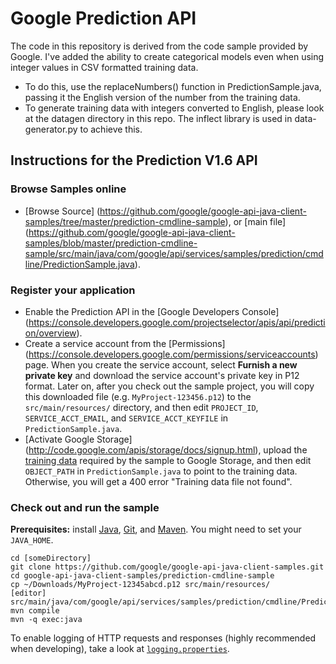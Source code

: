 # Google Prediction API

The code in this repository is derived from the code sample provided by Google.  I've added the ability to create categorical models even when using integer values in CSV formatted training data.  

- To do this, use the replaceNumbers() function in PredictionSample.java, passing it the English version of the number from the training data.  
- To generate training data with integers converted to English, please look at the datagen directory in this repo.  The inflect library is used in data-generator.py to achieve this.

## Instructions for the Prediction V1.6 API

### Browse Samples online

-   [Browse Source]
    (https://github.com/google/google-api-java-client-samples/tree/master/prediction-cmdline-sample),
    or [main file]
    (https://github.com/google/google-api-java-client-samples/blob/master/prediction-cmdline-sample/src/main/java/com/google/api/services/samples/prediction/cmdline/PredictionSample.java).

### Register your application

-   Enable the Prediction API in the [Google Developers Console]
    (https://console.developers.google.com/projectselector/apis/api/prediction/overview).
-   Create a service account from the [Permissions]
    (https://console.developers.google.com/permissions/serviceaccounts) page.
    When you create the service account, select **Furnish a new private key**
    and download the service account's private key in P12 format. Later on, after
    you check out the sample project, you will copy this downloaded file (e.g.
    `MyProject-123456.p12`) to the `src/main/resources/` directory, and then
    edit `PROJECT_ID`, `SERVICE_ACCT_EMAIL`, and `SERVICE_ACCT_KEYFILE` in
    `PredictionSample.java`.
-   [Activate Google Storage]
    (http://code.google.com/apis/storage/docs/signup.html), upload the [training
    data](http://code.google.com/apis/predict/docs/language_id.txt) required by
    the sample to Google Storage, and then edit `OBJECT_PATH` in
    `PredictionSample.java` to point to the training data. Otherwise, you will
    get a 400 error "Training data file not found".

### Check out and run the sample

**Prerequisites:** install [Java](http://java.com), [Git](https://git-scm.com/),
and [Maven](http://maven.apache.org/download.html). You might need to set your
`JAVA_HOME`.

    cd [someDirectory]
    git clone https://github.com/google/google-api-java-client-samples.git
    cd google-api-java-client-samples/prediction-cmdline-sample
    cp ~/Downloads/MyProject-12345abcd.p12 src/main/resources/
    [editor] src/main/java/com/google/api/services/samples/prediction/cmdline/PredictionSample.java
    mvn compile
    mvn -q exec:java

To enable logging of HTTP requests and responses (highly recommended when
developing), take a look at [`logging.properties`](logging.properties).

